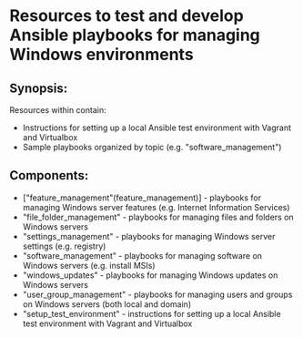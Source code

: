 # Resources to test and develop Ansible playbooks for managing Windows environments

## Synopsis:

Resources within contain:

- Instructions for setting up a local Ansible test environment with Vagrant and Virtualbox
- Sample playbooks organized by topic (e.g. "software_management")

## Components:

- ["feature_management"(feature_management)] - playbooks for managing Windows server features (e.g. Internet Information Services)
- "file_folder_management" - playbooks for managing files and folders on Windows servers
- "settings_management" - playbooks for managing Windows server settings (e.g. registry)
- "software_management" - playbooks for managing software on Windows servers (e.g. install MSIs)
- "windows_updates" - playbooks for managing Windows updates on Windows servers
- "user_group_management" - playbooks for managing users and groups on Windows servers (both local and domain)
- "setup_test_environment" - instructions for setting up a local Ansible test environment with Vagrant and Virtualbox